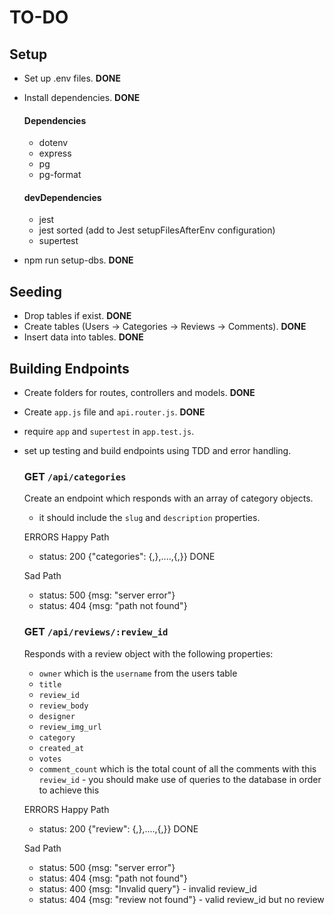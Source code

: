 # TO-DO

## Setup
- Set up .env files. **DONE**
- Install dependencies. **DONE**

    #### Dependencies
    - dotenv
    - express
    - pg
    - pg-format

    #### devDependencies
    - jest
    - jest sorted (add to Jest setupFilesAfterEnv configuration)
    - supertest


- npm run setup-dbs. **DONE**

## Seeding
- Drop tables if exist. **DONE**
- Create tables (Users -> Categories -> Reviews -> Comments). **DONE**
- Insert data into tables. **DONE**

## Building Endpoints
- Create folders for routes, controllers and models. **DONE**
- Create `app.js` file and `api.router.js`. **DONE**
- require `app` and `supertest` in `app.test.js`.
- set up testing and build endpoints using TDD and error handling.


    ### **GET** `/api/categories`
    Create an endpoint which responds with an array of category objects.
    - it should include the `slug` and `description` properties.

    ERRORS
    Happy Path
    - status: 200 {"categories": {,},....,{,}} DONE

    Sad Path
    - status: 500 {msg: "server error"}
    - status: 404 {msg: "path not found"}


    ### **GET** `/api/reviews/:review_id`
    Responds with a review object with the following properties:
    - `owner` which is the `username` from the users table
    - `title`
    - `review_id`
    - `review_body`
    - `designer`
    - `review_img_url`
    - `category`
    - `created_at`
    - `votes`
    - `comment_count` which is the total count of all the comments with this `review_id` - you should make use of queries to the database in order to achieve this


    ERRORS
    Happy Path
    - status: 200 {"review": {,},....,{,}} DONE

    Sad Path
    - status: 500 {msg: "server error"}
    - status: 404 {msg: "path not found"}
    - status: 400 {msg: "Invalid query"} - invalid review_id
    - status: 404 {msg: "review not found"} - valid review_id but no review
    






